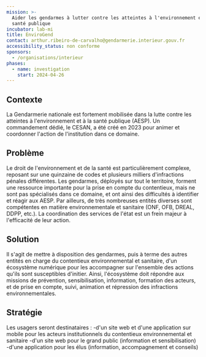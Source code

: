 ```yaml
---
mission: >-
  Aider les gendarmes à lutter contre les atteintes à l'environnement et à la
  santé publique
incubator: lab-mi
title: EnviroGend
contact: arthur.ribeiro-de-carvalho@gendarmerie.interieur.gouv.fr
accessibility_status: non conforme
sponsors:
  - /organisations/interieur
phases:
  - name: investigation
    start: 2024-04-26
---
```

## Contexte

La Gendarmerie nationale est fortement mobilisée dans la lutte contre les atteintes à l'environnement et à la santé publique (AESP). Un commandement dédié, le CESAN, a été créé en 2023 pour animer et coordonner l'action de l'institution dans ce domaine.

## Problème

Le droit de l'environnement et de la santé est particulièrement complexe, reposant sur une quinzaine de codes et plusieurs milliers d'infractions pénales différentes. Les gendarmes, déployés sur tout le territoire, forment une ressource importante pour la prise en compte du contentieux, mais ne sont pas spécialisés dans ce domaine, et ont ainsi des difficultés à identifier et réagir aux AESP. Par ailleurs, de très nombreuses entités diverses sont compétentes en matière environnementale et sanitaire (ONF, OFB, DREAL, DDPP, etc.). La coordination des services de l'état est un frein majeur à l'efficacité de leur action.

## Solution

Il s'agit de mettre à disposition des gendarmes, puis à terme des autres entités en charge du contentieux environnemental et sanitaire, d'un écosystème numérique pour les accompagner sur l'ensemble des actions qu'ils sont susceptibles d'initier. Ainsi, l'écosystème doit répondre aux missions de prévention, sensibilisation, information, formation des acteurs, et de prise en compte, suivi, animation et répression des infractions environnementales.

## Stratégie

Les usagers seront destinataires :
-d'un site web et d'une application sur mobile pour les acteurs institutionnels du contentieux environnemental et sanitaire
-d'un site web pour le grand public (information et sensibilisation)
-d'une application pour les élus (information, accompagnement et conseils)
